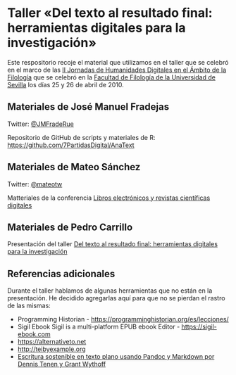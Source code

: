 # Taller «Del texto al resultado final: herramientas digitales para la investigación»

Este respositorio recoje el material que utilizamos en el taller que se celebró en el marco de las [II Jornadas de Humanidades Digitales en el Ámbito de la Filología](https://humdibus.wordpress.com) que se celebró en la [Facultad de Filología de la Universidad de Sevilla](http://filologia.us.es) los días 25 y 26 de abril de 2010.

## Materiales de José Manuel Fradejas 

Twitter: [@JMFradeRue](https://www.twitter.com/JMFradeRue)

Repositorio de GitHub de scripts y materiales de R: https://github.com/7PartidasDigital/AnaText

## Materiales de Mateo Sánchez

Twitter: [@mateotw](https://twitter.com/mateotw)

Matteriales de la conferencia [Libros electrónicos y revistas científicas digitales](https://docs.google.com/presentation/d/190KneC4Xy0kuXuNk8YR-ssXUN5B35krIhp4GkQi1338/edit?usp=sharing_eip&ts=5cc2062d)

## Materiales de Pedro Carrillo

Presentación del taller [Del texto al resultado final: herramientas digitales para la investigación](https://pcarrillo.github.io/Taller-de-herramientas-digitales-de-hdus19/)

## Referencias adicionales

Durante el taller hablamos de algunas herramientas que no están en la presentación. He decidido agregarlas aquí para que no se pierdan el rastro de las mismas:

* Programming Historian - https://programminghistorian.org/es/lecciones/
* Sigil Ebook Sigil is a multi-platform EPUB ebook Editor - https://sigil-ebook.com
* https://alternativeto.net
* http://teibyexample.org
* [Escritura sostenible en texto plano usando Pandoc y Markdown por Dennis Tenen y Grant Wythoff](https://programminghistorian.org/es/lecciones/escritura-sostenible-usando-pandoc-y-markdown)